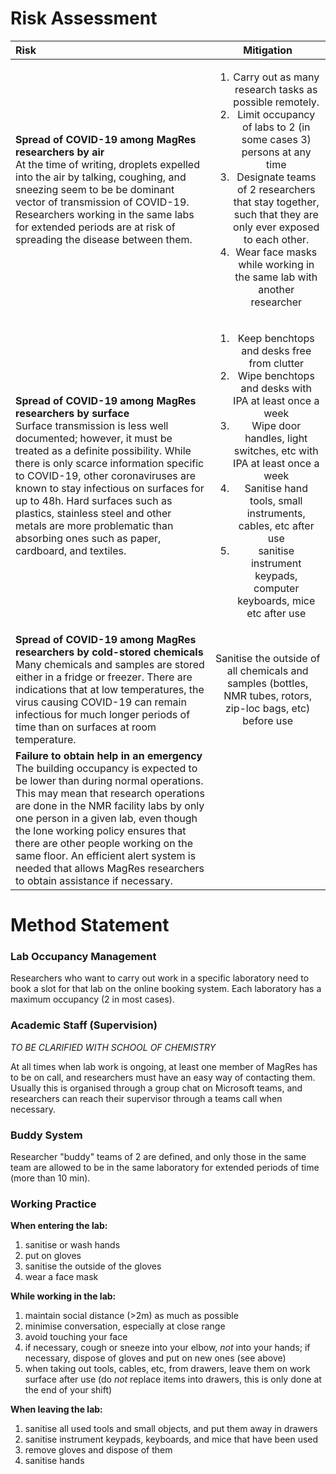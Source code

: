 # Risk Assessment

| Risk   | Mitigation |
|:-------| :--------:  |
| **Spread of COVID-19 among MagRes researchers by air** <br> At the time of writing, droplets expelled into the air by talking, coughing, and sneezing seem to be be dominant vector of transmission of COVID-19. Researchers working in the same labs for extended periods are at risk of spreading the disease between them. | <ol> <li>Carry out as many research tasks as possible remotely. <li>Limit occupancy of labs to 2 (in some cases 3) persons at any time</li> <li> Designate teams of 2 researchers that stay together, such that they are only ever exposed to each other. </li> <li> Wear face masks while working in the same lab with another researcher</li></ol> |
| **Spread of COVID-19 among MagRes researchers by surface** <br> Surface transmission is less well documented; however, it must be treated as a definite possibility. While there is only scarce information specific to COVID-19, other coronaviruses are known to stay infectious on surfaces for up to 48h. Hard surfaces such as plastics, stainless steel and other metals are more problematic than absorbing ones such as paper, cardboard, and textiles. | <ol><li> Keep benchtops and desks free from clutter</li>  <li>Wipe benchtops and desks with IPA at least once a week </li> <li>Wipe door handles, light switches, etc with IPA at least once a week </li> <li> Sanitise hand tools, small instruments, cables, etc after use </li> <li> sanitise instrument keypads, computer keyboards, mice etc after use </ol>|
| **Spread of COVID-19 among MagRes researchers by cold-stored chemicals** <br> Many chemicals and samples are stored either in a fridge or freezer. There are indications that at low temperatures, the virus causing COVID-19 can remain infectious for much longer periods of time than on surfaces at room temperature. | Sanitise the outside of all chemicals and samples (bottles, NMR tubes, rotors, zip-loc bags, etc) before use |
| **Failure to obtain help in an emergency** <br> The building occupancy is expected to be lower than during normal operations. This may mean that research operations are done in the NMR facility labs by only one person in a given lab, even though the lone working policy ensures that there are other people working on the same floor. An efficient alert system is needed that allows MagRes researchers to obtain assistance if necessary. | |

# Method Statement

### Lab Occupancy Management
Researchers who want to carry out work in a specific laboratory need to book a
slot for that lab on the online booking system. Each laboratory has a maximum
occupancy (2 in most cases).

### Academic Staff (Supervision)
*TO BE CLARIFIED WITH SCHOOL OF CHEMISTRY*

At all times when lab work is ongoing, at least one member of MagRes has to
be on call, and researchers must have an easy way of contacting them. Usually
this is organised through a group chat on Microsoft teams, and researchers
can reach their supervisor through a teams call when necessary.


### Buddy System
Researcher "buddy" teams of 2 are defined, and only those in the same team
are allowed to be in the same laboratory for extended periods of time
(more than 10 min).  

### Working Practice

**When entering the lab:**
1. sanitise or wash hands
2. put on gloves
3. sanitise the outside of the gloves
4. wear a face mask

**While working in the lab:**
1. maintain social distance (>2m) as much as possible
2. minimise conversation, especially at close range
3. avoid touching your face
4. if necessary, cough or sneeze into your elbow, *not* into your hands; if necessary, dispose of gloves and put on new ones (see above)
5. when taking out tools, cables, etc, from drawers, leave them on work surface after use (do *not* replace items into drawers, this is only done at the end of your shift)

**When leaving the lab:**
1. sanitise all used tools and small objects, and put them away in drawers
2. sanitise instrument keypads, keyboards, and mice that have been used
3. remove gloves and dispose of them
4. sanitise hands
